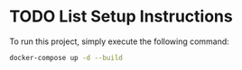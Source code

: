 # TODO List Setup Instructions

To run this project, simply execute the following command:

```bash
docker-compose up -d --build
```
